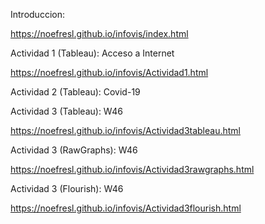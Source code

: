 Introduccion:

https://noefresl.github.io/infovis/index.html

Actividad 1 (Tableau): Acceso a Internet 

https://noefresl.github.io/infovis/Actividad1.html

Actividad 2 (Tableau): Covid-19


Actividad 3 (Tableau): W46

https://noefresl.github.io/infovis/Actividad3tableau.html

Actividad 3 (RawGraphs): W46

https://noefresl.github.io/infovis/Actividad3rawgraphs.html

Actividad 3 (Flourish): W46

https://noefresl.github.io/infovis/Actividad3flourish.html

